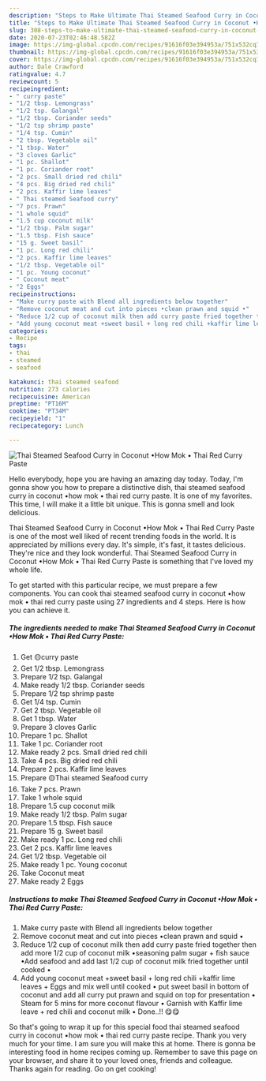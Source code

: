 ```yaml
---
description: "Steps to Make Ultimate Thai Steamed Seafood Curry in Coconut •How Mok • Thai Red Curry Paste"
title: "Steps to Make Ultimate Thai Steamed Seafood Curry in Coconut •How Mok • Thai Red Curry Paste"
slug: 308-steps-to-make-ultimate-thai-steamed-seafood-curry-in-coconut-how-mok-thai-red-curry-paste
date: 2020-07-23T02:46:48.582Z
image: https://img-global.cpcdn.com/recipes/91616f03e394953a/751x532cq70/thai-steamed-seafood-curry-in-coconut-•how-mok-•-thai-red-curry-paste-recipe-main-photo.jpg
thumbnail: https://img-global.cpcdn.com/recipes/91616f03e394953a/751x532cq70/thai-steamed-seafood-curry-in-coconut-•how-mok-•-thai-red-curry-paste-recipe-main-photo.jpg
cover: https://img-global.cpcdn.com/recipes/91616f03e394953a/751x532cq70/thai-steamed-seafood-curry-in-coconut-•how-mok-•-thai-red-curry-paste-recipe-main-photo.jpg
author: Dale Crawford
ratingvalue: 4.7
reviewcount: 5
recipeingredient:
- " curry paste"
- "1/2 tbsp. Lemongrass"
- "1/2 tsp. Galangal"
- "1/2 tbsp. Coriander seeds"
- "1/2 tsp shrimp paste"
- "1/4 tsp. Cumin"
- "2 tbsp. Vegetable oil"
- "1 tbsp. Water"
- "3 cloves Garlic"
- "1 pc. Shallot"
- "1 pc. Coriander root"
- "2 pcs. Small dried red chili"
- "4 pcs. Big dried red chili"
- "2 pcs. Kaffir lime leaves"
- " Thai steamed Seafood curry"
- "7 pcs. Prawn"
- "1 whole squid"
- "1.5 cup coconut milk"
- "1/2 tbsp. Palm sugar"
- "1.5 tbsp. Fish sauce"
- "15 g. Sweet basil"
- "1 pc. Long red chili"
- "2 pcs. Kaffir lime leaves"
- "1/2 tbsp. Vegetable oil"
- "1 pc. Young coconut"
- " Coconut meat"
- "2 Eggs"
recipeinstructions:
- "Make curry paste with Blend all ingredients below together"
- "Remove coconut meat and cut into pieces •clean prawn and squid •"
- "Reduce 1/2 cup of coconut milk then add curry paste fried together then add more 1/2 cup of coconut milk •seasoning palm sugar + fish sauce •Add seafood and add last 1/2 cup of coconut milk fried together until cooked •"
- "Add young coconut meat +sweet basil + long red chili +kaffir lime leaves + Eggs and mix well until cooked • put sweet basil in bottom of coconut and add all curry put prawn and squid on top for presentation • Steam for 5 mins for more coconut flavour • Garnish with Kaffir lime leave + red chili and coconut milk • Done..!! 😋😋"
categories:
- Recipe
tags:
- thai
- steamed
- seafood

katakunci: thai steamed seafood 
nutrition: 273 calories
recipecuisine: American
preptime: "PT16M"
cooktime: "PT34M"
recipeyield: "1"
recipecategory: Lunch

---
```



![Thai Steamed Seafood Curry in Coconut •How Mok • Thai Red Curry Paste](https://img-global.cpcdn.com/recipes/91616f03e394953a/751x532cq70/thai-steamed-seafood-curry-in-coconut-•how-mok-•-thai-red-curry-paste-recipe-main-photo.jpg)

Hello everybody, hope you are having an amazing day today. Today, I'm gonna show you how to prepare a distinctive dish, thai steamed seafood curry in coconut •how mok • thai red curry paste. It is one of my favorites. This time, I will make it a little bit unique. This is gonna smell and look delicious.



Thai Steamed Seafood Curry in Coconut •How Mok • Thai Red Curry Paste is one of the most well liked of recent trending foods in the world. It is appreciated by millions every day. It's simple, it's fast, it tastes delicious. They're nice and they look wonderful. Thai Steamed Seafood Curry in Coconut •How Mok • Thai Red Curry Paste is something that I've loved my whole life.


To get started with this particular recipe, we must prepare a few components. You can cook thai steamed seafood curry in coconut •how mok • thai red curry paste using 27 ingredients and 4 steps. Here is how you can achieve it.

<!--inarticleads1-->

##### The ingredients needed to make Thai Steamed Seafood Curry in Coconut •How Mok • Thai Red Curry Paste:

1. Get  🟡curry paste
1. Get 1/2 tbsp. Lemongrass
1. Prepare 1/2 tsp. Galangal
1. Make ready 1/2 tbsp. Coriander seeds
1. Prepare 1/2 tsp shrimp paste
1. Get 1/4 tsp. Cumin
1. Get 2 tbsp. Vegetable oil
1. Get 1 tbsp. Water
1. Prepare 3 cloves Garlic
1. Prepare 1 pc. Shallot
1. Take 1 pc. Coriander root
1. Make ready 2 pcs. Small dried red chili
1. Take 4 pcs. Big dried red chili
1. Prepare 2 pcs. Kaffir lime leaves
1. Prepare  🟡Thai steamed Seafood curry
1. Take 7 pcs. Prawn
1. Take 1 whole squid
1. Prepare 1.5 cup coconut milk
1. Make ready 1/2 tbsp. Palm sugar
1. Prepare 1.5 tbsp. Fish sauce
1. Prepare 15 g. Sweet basil
1. Make ready 1 pc. Long red chili
1. Get 2 pcs. Kaffir lime leaves
1. Get 1/2 tbsp. Vegetable oil
1. Make ready 1 pc. Young coconut
1. Take  Coconut meat
1. Make ready 2 Eggs




<!--inarticleads2-->

##### Instructions to make Thai Steamed Seafood Curry in Coconut •How Mok • Thai Red Curry Paste:

1. Make curry paste with Blend all ingredients below together
1. Remove coconut meat and cut into pieces •clean prawn and squid •
1. Reduce 1/2 cup of coconut milk then add curry paste fried together then add more 1/2 cup of coconut milk •seasoning palm sugar + fish sauce •Add seafood and add last 1/2 cup of coconut milk fried together until cooked •
1. Add young coconut meat +sweet basil + long red chili +kaffir lime leaves + Eggs and mix well until cooked • put sweet basil in bottom of coconut and add all curry put prawn and squid on top for presentation • Steam for 5 mins for more coconut flavour • Garnish with Kaffir lime leave + red chili and coconut milk • Done..!! 😋😋




So that's going to wrap it up for this special food thai steamed seafood curry in coconut •how mok • thai red curry paste recipe. Thank you very much for your time. I am sure you will make this at home. There is gonna be interesting food in home recipes coming up. Remember to save this page on your browser, and share it to your loved ones, friends and colleague. Thanks again for reading. Go on get cooking!
